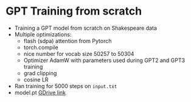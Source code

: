 # GPT Training from scratch

- Training a GPT model from scratch on Shakespeare data
- Multiple optimizations:
  - flash (sdpa) attention from Pytorch
  - torch.compile
  - nice number for vocab size 50257 to 50304
  - Optimizer AdamW with parameters used during GPT2 and GPT3 training
  - grad clipping 
  - cosine LR
- Ran training for 5000 steps on `input.txt` 
- model.pt [GDrive link](https://drive.google.com/file/d/11uCyn_PwFyP43t35ongpaLVfXDTKYTV9/view?usp=share_link)
